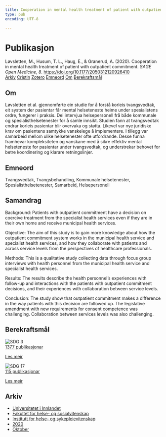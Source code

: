 ```yaml
---
title: Cooperation in mental health treatment of patient with outpatient commitment
type: pub
encoding: UTF-8

---
```

<h1>Publikasjon</h1>
<article id="csl-bib-container-PWN5R6FL" class="csl-bib-container">
  <div class="csl-bib-body"> <div class="csl-entry">Løvsletten, M., Husum, T. L., Haug, E., &#38; Granerud, A. (2020). Cooperation in mental health treatment of patient with outpatient commitment. <i>SAGE Open Medicine</i>, <i>8</i>. <a href="https://doi.org/10.1177/2050312120926410">https://doi.org/10.1177/2050312120926410</a></div> </div>
  <div class="csl-bib-buttons">
    <a href="#taxonomy-article-PWN5R6FL" alt="archive" class="csl-bib-button">Arkiv</a>
    <a href="https://app.cristin.no/results/show.jsf?id=1842531" alt="Cristin" class="csl-bib-button">Cristin</a>
    <a href="http://zotero.org/groups/5881554/items/PWN5R6FL" alt="Zotero" class="csl-bib-button">Zotero</a>
    <a href="#keywords-article-PWN5R6FL" alt="keywords" class="csl-bib-button">Emneord</a>
    <a href="#about-article-PWN5R6FL" alt="about_pub" class="csl-bib-button">Om</a>
    <a href="#sdg-article-PWN5R6FL" alt="sdg" class="csl-bib-button">Berekraftsmål</a>
  </div>
  <div id="csl-bib-meta-container-PWN5R6FL"></div>
</article>
<div id="csl-bib-meta-PWN5R6FL" class="csl-bib-meta">
  <article id="about-article-PWN5R6FL" class="about_pub-article">
    <h1>Om</h1>
    Løvsletten et al. gjennomførte ein studie for å forstå korleis tvangsvedtak, eit system der pasientar får mental helseteneste heime under spesialistens ordre, fungerer i praksis. Dei intervjua helsepersonell frå både kommunale og spesialisthelsetenester for å samle innsikt. Studien fann at tvangsvedtak endrar korleis pasientar blir overvaka og støtta. Likevel var nye juridiske krav om pasientens samtykke vanskelege å implementere. I tillegg var samarbeid mellom ulike helsetenester ofte utfordrande. Desse funna framhevar kompleksiteten og vanskane med å sikre effektiv mental helseteneste for pasientar under tvangsvedtak, og understrekar behovet for betre koordinering og klarare retningslinjer.
  </article>
  <article id="keywords-article-PWN5R6FL" class="keywords-article">
    <h1>Emneord</h1>
    Tvangsvedtak, Tvangsbehandling, Kommunale helsetenester, Spesialisthelsetenester, Samarbeid, Helsepersonell
  </article>
  <article id="abstract-article-PWN5R6FL" class="abstract-article">
    <h1>Samandrag</h1>
    Background: 
Patients with outpatient commitment have a decision on coercive treatment from the specialist health services even if they are in their own home and receive municipal health services. 
 
Objective: 
The aim of this study is to gain more knowledge about how the outpatient commitment system works in the municipal health service and specialist health services, and how they collaborate with patients and across service levels from the perspectives of healthcare professionals. 
 
Methods: 
This is a qualitative study collecting data through focus group interviews with health personnel from the municipal health service and specialist health services. 
 
Results: 
The results describe the health personnel’s experiences with follow-up and interactions with the patients with outpatient commitment decisions, and their experiences with collaboration between service levels. 
 
Conclusion: 
The study show that outpatient commitment makes a difference in the way patients with this decision are followed up. The legislative amendment with new requirements for consent competence was challenging. Collaboration between services levels was also challenging.
  </article>
  <article id="sdg-article-PWN5R6FL" class="sdg-article">
    <h1>Berekraftsmål</h1>
    <div class="sdg-container"><div id="sdg3" class="sdg">
        <img src="{{< params subfolder >}}images/sdg/sdg03_nn.png" class="image" alt="SDG 3">
        <div class="sdg-overlay">
          <a href="{{< params subfolder >}}nn/archive/?sdg=3#archive" class="sdg-publication-count"><span>1377</span> publikasjonar</a>
          <p><a href="https://fn.no/om-fn/fns-baerekraftsmaal/god-helse-og-livskvalitet?lang=nno-NO" class="sdg-read-more">Les meir</a></p>
        </div>
      </div> <div id="sdg17" class="sdg">
        <img src="{{< params subfolder >}}images/sdg/sdg17_nn.png" class="image" alt="SDG 17">
        <div class="sdg-overlay">
          <a href="{{< params subfolder >}}nn/archive/?sdg=17#archive" class="sdg-publication-count"><span>115</span> publikasjonar</a>
          <p><a href="https://fn.no/om-fn/fns-baerekraftsmaal/samarbeid-for-aa-naa-maalene?lang=nno-NO" class="sdg-read-more">Les meir</a></p>
        </div>
      </div></div>
  </article>
  <article id="taxonomy-article-PWN5R6FL" class="taxonomy-article">
    <h1>Arkiv</h1>
    <ul>
      <li><a href="{{< params subfolder >}}nn/archive/?key=3DCRN523">Universitetet i Innlandet</a></li>
      <li><a href="{{< params subfolder >}}nn/archive/?key=IDKFS3MX">Fakultet for helse- og sosialvitenskap</a></li>
      <li><a href="{{< params subfolder >}}nn/archive/?key=GTV4ECMZ">Institutt for helse- og sykepleievitenskap</a></li>
      <li><a href="{{< params subfolder >}}nn/archive/?key=LNJIKLR2">2020</a></li>
      <li><a href="{{< params subfolder >}}nn/archive/?key=95UGTTLG">Oktober</a></li>
    </ul>
  </article>
</div>
